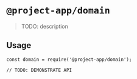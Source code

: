 # `@project-app/domain`

> TODO: description

## Usage

```
const domain = require('@project-app/domain');

// TODO: DEMONSTRATE API
```
